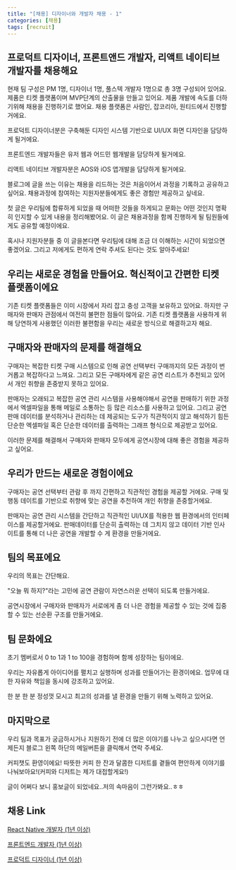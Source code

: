 ```yaml
---
title: "[채용] 디자이너와 개발자 채용 - 1"
categories: [채용]
tags: [recruit]
---
```


## 프로덕트 디자이너, 프론트앤드 개발자, 리액트 네이티브 개발자를 채용해요
현재 팀 구성은 PM 1명, 디자이너 1명, 풀스텍 개발자 1명으로 총 3명 구성되어 있어요. 
제품은 티켓 플랫폼이며 MVP단계의 산출물을 만들고 있어요. 제품 개발에 속도를 더하기위해 채용을 진행하기로 했어요.
채용 플랫폼은 사람인, 잡코리아, 원티드에서 진행할거에요.

프로덕트 디자이너분은 구축해둔 디자인 시스템 기반으로 UI/UX 화면 디자인을 담당하게 될거에요.

프론트엔드 개발자들은 유저 웹과 어드민 웹개발을 담당하게 될거에요.

리액트 네이티브 개발자분은 AOS와 iOS 앱개발을 담당하게 될거에요.

블로그에 글을 쓰는 이유는 채용을 리드하는 것은 처음이어서 과정을 기록하고 공유하고 싶어요.
채용과정에 참여하는 지원자분들에게도 좋은 경험만 제공하고 싶네요.

첫 글은 우리팀에 합류하게 되었을 때 어떠한 것들을 하게되고 문화는 어떤 것인지 명확히 인지할 수 있게 내용을 정리해봤어요. 이 글은 채용과정을 함께 진행하게 될 팀원들에게도 공유할 예정이에요.

혹시나 지원자분들 중 이 글을본다면 우리팀에 대해 조금 더 이해하는 시간이 되었으면 좋겠어요. 그리고 저에게도 편하게 연락 주셔도 된다는 것도 알아주세요!

## 우리는 새로운 경험을 만들어요. 혁신적이고 간편한 티켓 플랫폼이에요
기존 티켓 플랫폼들은 이미 시장에서 자리 잡고 충성 고객을 보유하고 있어요. 하지만 구매자와 판매자 관점에서 여전히 불편한 점들이 많아요. 기존 티켓 플랫폼을 사용하게 위해 당연하게 사용했던 이러한 불편함을 우리는 새로운 방식으로 해결하고자 해요.

## 구매자와 판매자의 문제를 해결해요
구매자는 복잡한 티켓 구매 시스템으로 인해 공연 선택부터 구매까지의 모든 과정이 번거롭고 복잡하다고 느껴요. 그리고 모든 구매자에게 같은 공연 리스트가 추천되고 있어서 개인 취향을 존중받지 못하고 있어요.

판매자는 오래되고 복잡한 공연 관리 시스템을 사용해야해서 공연을 판매하기 위한 과정에서 엑셀파일을 통해 메일로 소통하는 등 많은 리소스를 사용하고 있어요. 그리고 공연 판매 데이터를 분석하거나 관리하는 데 제공되는 도구가 직관적이지 않고 해석하기 힘든 단순한 엑셀파일 혹은 단순한 데이터를 출력하는 그래프 형식으로 제공받고 있어요.

이러한 문제를 해결해서 구매자와 판매자 모두에게 공연시장에 대해 좋은 경험을 제공하고 싶어요.

## 우리가 만드는 새로운 경험이에요
구매자는 공연 선택부터 관람 후 까지 간편하고 직관적인 경험을 제공할 거에요. 구매 및 행동 데이트를 기반으로 취향에 맞는 공연을 추천하여 개인 취향을 존중할거에요.

판매자는 공연 관리 시스템을 간단하고 직관적인 UI/UX를 적용한 웹 환경에서의 인터페이스를 제공할거에요. 판매데이터를 단순히 출력하는 데 그치지 않고 데이터 기반 인사이트를 통해 더 나은 공연을 개발할 수 게 환경을 만들거에요.

## 팀의 목표에요
우리의 목표는 간단해요.

"오늘 뭐 하지?"라는 고민에 공연 관람이 자연스러운 선택이 되도록 만들거에요. 

공연시장에서 구매자와 판매자가 서로에게 좀 더 나은 경험을 제공할 수 있는 것에 집중할 수 있는 선순환 구조를 만들거에요.

## 팀 문화에요
초기 멤버로서 0 to 1과 1 to 100을 경험하며 함께 성장하는 팀이에요.

우리는 자유롭게 아이디어를 펼치고 실행하며 성과를 만들어가는 환경이에요. 업무에 대한 자유와 책임을 동시에 강조하고 있어요.

한 분 한 분 정성껏 모시고 최고의 성과를 낼 환경을 만들기 위해 노력하고 있어요.

## 마지막으로
우리 팀과 목표가 궁금하시거나 지원하기 전에 더 많은 이야기를 나누고 싶으시다면 언제든지 블로그 왼쪽 하단의 메일버튼을 클릭해서 연락 주세요.

커피챗도 환영이에요! 따뜻한 커피 한 잔과 달콤한 디저트를 곁들여 편안하게 이야기를 나눠보아요!(커피와 디저트는 제가 대접할게요!)

글이 어쩌다 보니 홍보글이 되었네요..저의 속마음이 그런가봐요..ㅎㅎ

## 채용 Link
[React Native 개발자 (1년 이상)](https://recruit.wanted.co.kr/p/Q1dURkEVRmlCWkZe)

[프론트엔드 개발자 (1년 이상)](https://recruit.wanted.co.kr/p/Q1dURkEVRmlCWkde)

[프로덕트 디자이너 (1년 이상)](https://recruit.wanted.co.kr/p/Q1dURkEVRmlCWkBR)